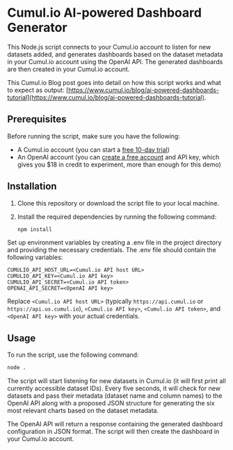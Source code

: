 
# Cumul.io AI-powered Dashboard Generator

This Node.js script connects to your Cumul.io account to listen for new datasets added, and generates dashboards based on the dataset metadata in your Cumul.io account using the OpenAI API. The generated dashboards are then created in your Cumul.io account.

This Cumul.io Blog post goes into detail on how this script works and what to expect as output: [https://www.cumul.io/blog/ai-powered-dashboards-tutorial](https://www.cumul.io/blog/ai-powered-dashboards-tutorial).

## Prerequisites

Before running the script, make sure you have the following:

-   A Cumul.io account (you can start a  [free 10-day trial](https://app.cumul.io/signup))
-   An OpenAI account (you can  [create a free account](https://platform.openai.com/)  and API key, which gives you $18 in credit to experiment, more than enough for this demo)

## Installation

1. Clone this repository or download the script file to your local machine.

2. Install the required dependencies by running the following command:

   ```bash
   npm install
   ```
Set up environment variables by creating a .env file in the project directory and providing the necessary credentials. The .env file should contain the following variables:

```dotenv
CUMULIO_API_HOST_URL=<Cumul.io API host URL>
CUMULIO_API_KEY=<Cumul.io API key>
CUMULIO_API_SECRET=<Cumul.io API token>
OPENAI_API_SECRET=<OpenAI API key>
```
Replace `<Cumul.io API host URL>` (typically `https://api.cumul.io` or `https://api.us.cumul.io`), `<Cumul.io API key>`, `<Cumul.io API token>`, and `<OpenAI API key>` with your actual credentials.


## Usage
To run the script, use the following command:

```bash
node .
```
The script will start listening for new datasets in Cumul.io (it will first print all currently accessible dataset IDs). Every five seconds, it will check for new datasets and pass their metadata (dataset name and column names) to the OpenAI API along with a proposed JSON structure for generating the six most relevant charts based on the dataset metadata.

The OpenAI API will return a response containing the generated dashboard configuration in JSON format. The script will then create the dashboard in your Cumul.io account.